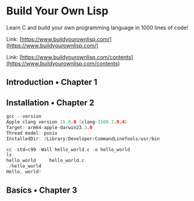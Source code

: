 # Build Your Own Lisp

Learn C and build your own programming language in 1000 lines of code!

Link: [https://www.buildyourownlisp.com/](https://www.buildyourownlisp.com/)

Link: [https://www.buildyourownlisp.com/contents](https://www.buildyourownlisp.com/contents)

## Introduction • Chapter 1



## Installation • Chapter 2



```C
gcc --version
Apple clang version 15.0.0 (clang-1500.3.9.4)
Target: arm64-apple-darwin23.3.0
Thread model: posix
InstalledDir: /Library/Developer/CommandLineTools/usr/bin
```





```c
cc -std=c99 -Wall hello_world.c -o hello_world
ls
hello_world     hello_world.c
./hello_world 
Hello, world!
```



## Basics • Chapter 3

